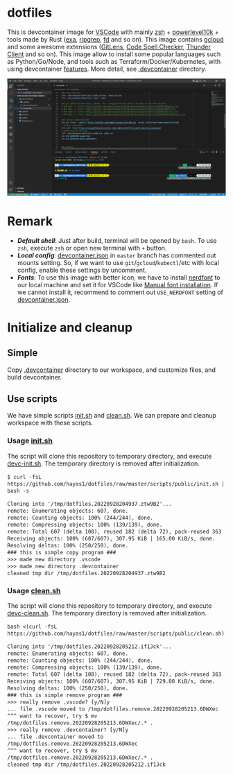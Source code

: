 # dotfiles
This is devcontainer image for [VSCode](https://github.com/microsoft/vscode) with mainly [zsh](https://github.com/zsh-users/zsh) + [powerlevel10k](https://github.com/romkatv/powerlevel10k) + tools made by Rust ([exa](https://github.com/ogham/exa), [ripgrep](https://github.com/BurntSushi/ripgrep), [fd](https://github.com/sharkdp/fd) and so on). This image contains [gcloud](https://github.com/google-cloud-sdk-unofficial/google-cloud-sdk) and some awesome extensions ([GitLens](https://github.com/gitkraken/vscode-gitlens), [Code Spell Checker](https://github.com/streetsidesoftware/vscode-spell-checker), [Thunder Client](https://github.com/rangav/thunder-client-support) and so on). This image allow to install some popular languages such as Python/Go/Node, and tools such as Terraform/Docker/Kubernetes, with using devcontainer [features](https://github.com/devcontainers/features). More detail, see [.devcontainer](/.devcontainer/) directory.

![main screen](/images/main.png)

# Remark
- ***Default shell***: Just after build, terminal will be opened by `bash`. To use `zsh`, execute `zsh` or open new terminal with `+` button.
- ***Local config***: [devcontainer.json](.devcontainer/devcontainer.json) in `master` branch has commented out mounts setting. So, if we want to use `git`/`gcloud`/`kubectl`/etc with local config, enable these settings by uncomment.
- ***Fonts***: To use this image with better icon, we have to install [nerdfont](https://github.com/ryanoasis/nerd-fonts) to our local machine and set it for VSCode like [Manual font installation](https://github.com/romkatv/powerlevel10k/blob/master/font.md#manual-font-installation). If we cannot install it, recommend to comment out `USE_NERDFONT` setting of [devcontainer.json](/.devcontainer/devcontainer.json).

# Initialize and cleanup
## Simple
Copy [.devcontainer](/.devcontainer/) directory to our workspace, and customize files, and build devcontainer.

## Use scripts
We have simple scripts [init.sh](/scripts/public/init.sh) and [clean.sh](/scripts/public/clean.sh). We can prepare and cleanup workspace with these scripts.

### Usage [init.sh](/scripts/public/init.sh)
The script will clone this repository to temporary directory, and execute [devc-init.sh](/scripts/devc-init.sh). The temporary directory is removed after initialization.
```sh:input
$ curl -fsL https://github.com/hayas1/dotfiles/raw/master/scripts/public/init.sh | bash -s
```
```sh:output
Cloning into '/tmp/dotfiles.20220928204937.ztw9B2'...
remote: Enumerating objects: 607, done.
remote: Counting objects: 100% (244/244), done.
remote: Compressing objects: 100% (139/139), done.
remote: Total 607 (delta 108), reused 182 (delta 72), pack-reused 363
Receiving objects: 100% (607/607), 307.95 KiB | 165.00 KiB/s, done.
Resolving deltas: 100% (250/250), done.
### this is simple copy program ###
>>> made new directory .vscode
>>> made new directory .devcontainer
cleaned tmp dir /tmp/dotfiles.20220928204937.ztw9B2
```

### Usage [clean.sh](/scripts/public/clean.sh)
The script will clone this repository to temporary directory, and execute [devc-clean.sh](/scripts/devc-clean.sh). The temporary directory is removed after initialization.
```sh:input
bash <(curl -fsL https://github.com/hayas1/dotfiles/raw/master/scripts/public/clean.sh)
```
```sh:output
Cloning into '/tmp/dotfiles.20220928205212.if1Jck'...
remote: Enumerating objects: 607, done.
remote: Counting objects: 100% (244/244), done.
remote: Compressing objects: 100% (139/139), done.
remote: Total 607 (delta 108), reused 182 (delta 72), pack-reused 363
Receiving objects: 100% (607/607), 307.95 KiB | 729.00 KiB/s, done.
Resolving deltas: 100% (250/250), done.
### this is simple remove program ###
>>> really remove .vscode? [y/N]y
... file .vscode moved to /tmp/dotfiles.remove.20220928205213.6DWXec
^^^ want to recover, try $ mv /tmp/dotfiles.remove.20220928205213.6DWXec/.* .
>>> really remove .devcontainer? [y/N]y
... file .devcontainer moved to /tmp/dotfiles.remove.20220928205213.6DWXec
^^^ want to recover, try $ mv /tmp/dotfiles.remove.20220928205213.6DWXec/.* .
cleaned tmp dir /tmp/dotfiles.20220928205212.if1Jck
```


<!-- # Installation -->
<!-- ## Use script
We have a simple script [devc-init.sh](/scripts/devcinit.sh) to prepare workspace. Clone this repository appropriate path (such as `/usr/lib/`) and make symbolic link for it in `Path` set directory (such as `/usr/bin`). We make workspace and execute the script.
```sh
$ git clone https://github.com/hayas1/dotfiles.git /usr/lib/
$ ln -s /usr/lib/dotfiles/scripts/devc.sh /usr/bin/devc
```
And example of usage.
```sh
$ mkdir ./workspace && cd $_
$ devc init
### this is simple copy program ###
>>> made new directory .vscode
>>> made new directory .devcontainer
```
### Script dependencies
Some subcommands (such as simple `init` or `update`) can be executed without Python, but a lot of subcommands require Python 3. -->